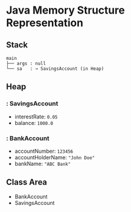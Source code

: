 
# Java Memory Structure Representation

## Stack

```
main
├── args : null
└── sa   : → SavingsAccount (in Heap)
```

## Heap

### : SavingsAccount
- interestRate: `0.05`
- balance: `1000.0`

### : BankAccount
- accountNumber: `123456`
- accountHolderName: `"John Doe"`
- bankName: `"ABC Bank"`

## Class Area

- BankAccount
- SavingsAccount
